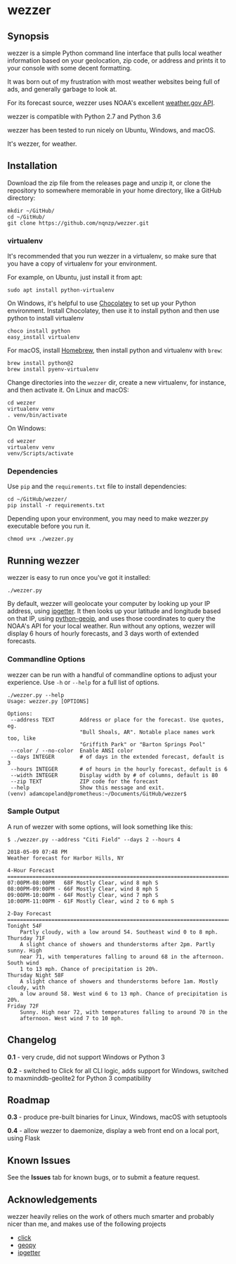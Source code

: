 # wezzer

## Synopsis

wezzer is a simple Python command line interface that pulls local weather information based on your geolocation,
zip code, or address and prints it to your console with some decent formatting. 

It was born out of my frustration with most weather websites being full of ads, and generally garbage to look at. 

For its forecast source, wezzer uses NOAA's excellent [weather.gov API](https://www.weather.gov/documentation/services-web-api).

wezzer is compatible with Python 2.7 and Python 3.6

wezzer has been tested to run nicely on Ubuntu, Windows, and macOS.

It's wezzer, for weather.


## Installation

Download the zip file from the releases page and unzip it, or clone the repository to 
somewhere memorable in your home directory, like a GitHub directory:

```commandline
mkdir ~/GitHub/
cd ~/GitHub/
git clone https://github.com/nqnzp/wezzer.git
```

### virtualenv

It's recommended that you run wezzer in a virtualenv, so make sure that you have a copy of virtualenv for your environment.

For example, on Ubuntu, just install it from apt:

```commandline
sudo apt install python-virtualenv
```

On Windows, it's helpful to use [Chocolatey](https://chocolatey.org) to set up your Python environment.
Install Chocolatey, then use it to install python and then use python to install virtualenv

```commandline
choco install python
easy_install virtualenv
```

For macOS, install [Homebrew](https://brew.sh/), then install python and virtualenv with `brew`:

```commandline
brew install python@2
brew install pyenv-virtualenv
```

Change directories into the `wezzer` dir, create a new virtualenv, for instance, and then activate it. 
On Linux and macOS:

```commandline
cd wezzer
virtualenv venv
. venv/bin/activate
```

On Windows:
```commandline
cd wezzer
virtualenv venv
venv/Scripts/activate
```

### Dependencies
Use `pip` and the `requirements.txt` file to install dependencies:

```commandLine
cd ~/GitHub/wezzer/
pip install -r requirements.txt
```

Depending upon your environment, you may need to make wezzer.py executable before you run it.

```commandline
chmod u+x ./wezzer.py
```

## Running wezzer

wezzer is easy to run once you've got it installed:

```commandline
./wezzer.py
```

By default, wezzer will geolocate your computer by looking up your IP address, using [ipgetter](https://github.com/phoemur/ipgetter). It then looks up your latitude and longitude based on that IP, using [python-geoip](https://pythonhosted.org/python-geoip/), and uses those coordinates to query the NOAA's API for your local weather. Run without any options, wezzer will display 6 hours of hourly forecasts, and 3 days worth of extended forecasts. 

### Commandline Options
wezzer can be run with a handful of commandline options to adjust your experience. Use `-h` or `--help` for a full list of options.

 ```commandline
 ./wezzer.py --help
Usage: wezzer.py [OPTIONS]

Options:
  --address TEXT        Address or place for the forecast. Use quotes, eg.
                        "Bull Shoals, AR". Notable place names work too, like
                        "Griffith Park" or "Barton Springs Pool"
  --color / --no-color  Enable ANSI color
  --days INTEGER        # of days in the extended forecast, default is 3
  --hours INTEGER       # of hours in the hourly forecast, default is 6
  --width INTEGER       Display width by # of columns, default is 80
  --zip TEXT            ZIP code for the forecast
  --help                Show this message and exit.
(venv) adamcopeland@prometheus:~/Documents/GitHub/wezzer$ 
```

### Sample Output
A run of wezzer with some options, will look something like this:

```commandline
$ ./wezzer.py --address "Citi Field" --days 2 --hours 4

2018-05-09 07:48 PM
Weather forecast for Harbor Hills, NY

4-Hour Forecast
===============================================================================
07:00PM-08:00PM   68F Mostly Clear, wind 8 mph S
08:00PM-09:00PM - 66F Mostly Clear, wind 8 mph S
09:00PM-10:00PM - 64F Mostly Clear, wind 7 mph S
10:00PM-11:00PM - 61F Mostly Clear, wind 2 to 6 mph S

2-Day Forecast
===============================================================================
Tonight 54F
    Partly cloudy, with a low around 54. Southeast wind 0 to 8 mph.
Thursday 71F
    A slight chance of showers and thunderstorms after 2pm. Partly sunny. High
    near 71, with temperatures falling to around 68 in the afternoon. South wind
    1 to 13 mph. Chance of precipitation is 20%.
Thursday Night 58F
    A slight chance of showers and thunderstorms before 1am. Mostly cloudy, with
    a low around 58. West wind 6 to 13 mph. Chance of precipitation is 20%.
Friday 72F
    Sunny. High near 72, with temperatures falling to around 70 in the
    afternoon. West wind 7 to 10 mph.

```

## Changelog

**0.1** - very crude, did not support Windows or Python 3

**0.2** - switched to Click for all CLI logic, adds support for Windows,
 switched to maxminddb-geolite2 for Python 3 compatibility

## Roadmap

**0.3** - produce pre-built binaries for Linux, Windows, macOS with setuptools

**0.4** - allow wezzer to daemonize, display a web front end on a local port, using Flask

## Known Issues

See the **Issues** tab for known bugs, or to submit a feature request.

## Acknowledgements

wezzer heavily relies on the work of others much smarter and probably nicer than me, and makes use of the following projects

* [click](https://github.com/pallets/click)
* [geopy](https://github.com/geopy/geopy)
* [ipgetter](https://github.com/phoemur/ipgetter)

